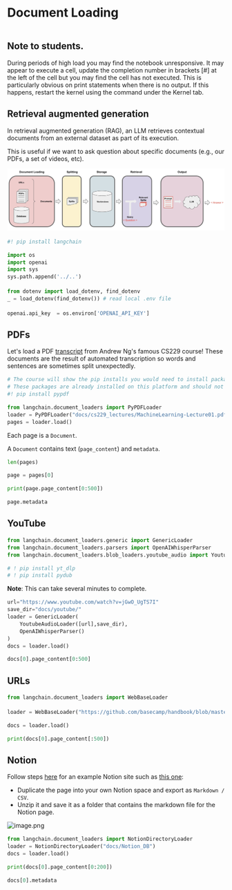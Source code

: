 # Document Loading


```python

```

## Note to students.
During periods of high load you may find the notebook unresponsive. It may appear to execute a cell, update the completion number in brackets [#] at the left of the cell but you may find the cell has not executed. This is particularly obvious on print statements when there is no output. If this happens, restart the kernel using the command under the Kernel tab.

## Retrieval augmented generation
 
In retrieval augmented generation (RAG), an LLM retrieves contextual documents from an external dataset as part of its execution. 

This is useful if we want to ask question about specific documents (e.g., our PDFs, a set of videos, etc). 

![overview.jpeg](overview.jpeg)


```python
#! pip install langchain
```


```python
import os
import openai
import sys
sys.path.append('../..')

from dotenv import load_dotenv, find_dotenv
_ = load_dotenv(find_dotenv()) # read local .env file

openai.api_key  = os.environ['OPENAI_API_KEY']
```

## PDFs

Let's load a PDF [transcript](https://see.stanford.edu/materials/aimlcs229/transcripts/MachineLearning-Lecture01.pdf) from Andrew Ng's famous CS229 course! These documents are the result of automated transcription so words and sentences are sometimes split unexpectedly.


```python
# The course will show the pip installs you would need to install packages on your own machine.
# These packages are already installed on this platform and should not be run again.
#! pip install pypdf 
```


```python
from langchain.document_loaders import PyPDFLoader
loader = PyPDFLoader("docs/cs229_lectures/MachineLearning-Lecture01.pdf")
pages = loader.load()
```

Each page is a `Document`.

A `Document` contains text (`page_content`) and `metadata`.


```python
len(pages)
```


```python
page = pages[0]
```


```python
print(page.page_content[0:500])
```


```python
page.metadata
```

## YouTube


```python
from langchain.document_loaders.generic import GenericLoader
from langchain.document_loaders.parsers import OpenAIWhisperParser
from langchain.document_loaders.blob_loaders.youtube_audio import YoutubeAudioLoader
```


```python
# ! pip install yt_dlp
# ! pip install pydub
```

**Note**: This can take several minutes to complete.


```python
url="https://www.youtube.com/watch?v=jGwO_UgTS7I"
save_dir="docs/youtube/"
loader = GenericLoader(
    YoutubeAudioLoader([url],save_dir),
    OpenAIWhisperParser()
)
docs = loader.load()
```


```python
docs[0].page_content[0:500]
```

## URLs


```python
from langchain.document_loaders import WebBaseLoader

loader = WebBaseLoader("https://github.com/basecamp/handbook/blob/master/37signals-is-you.md")
```


```python
docs = loader.load()
```


```python
print(docs[0].page_content[:500])
```

## Notion

Follow steps [here](https://python.langchain.com/docs/modules/data_connection/document_loaders/integrations/notion) for an example Notion site such as [this one](https://yolospace.notion.site/Blendle-s-Employee-Handbook-e31bff7da17346ee99f531087d8b133f):

* Duplicate the page into your own Notion space and export as `Markdown / CSV`.
* Unzip it and save it as a folder that contains the markdown file for the Notion page.
 

![image.png](./img/image.png)


```python
from langchain.document_loaders import NotionDirectoryLoader
loader = NotionDirectoryLoader("docs/Notion_DB")
docs = loader.load()
```


```python
print(docs[0].page_content[0:200])
```


```python
docs[0].metadata
```


```python

```
